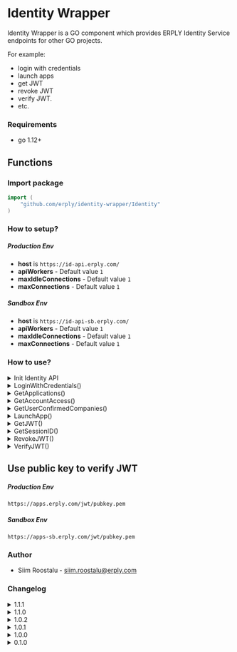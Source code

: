 # Identity Wrapper
Identity Wrapper is a GO component which provides ERPLY Identity Service endpoints for other GO projects.

For example: 
* login with credentials
* launch apps
* get JWT
* revoke JWT 
* verify JWT.
* etc. 

### Requirements
* go 1.12+

## Functions

### Import package

```Go
import (
	"github.com/erply/identity-wrapper/Identity"
)
```

### How to setup?

##### Production Env
* __host__ is `https://id-api.erply.com/`
* __apiWorkers__ - Default value `1`
* __maxIdleConnections__ - Default value `1`
* __maxConnections__ - Default value `1`

##### Sandbox Env  
* __host__ is `https://id-api-sb.erply.com/`
* __apiWorkers__ - Default value `1`
* __maxIdleConnections__ - Default value `1`
* __maxConnections__ - Default value `1`


### How to use?

<details><summary>Init Identity API</summary>

### Init

```Go

identityAPI := Identity.SetupAPI(host, apiWorkers, maxIdleConnections, maxConnections)

identityAPI.Init()
```

*Note: `apiWorkers, maxIdleConnections, maxConnections` are variadic input parameters. 
SetupAPI function can be called like:
```Go
//Option 1

identityAPI := Identity.SetupAPI(host)	

//Option 2

identityAPI := Identity.SetupAPI(host, apiWorkers)	

//Option 3

identityAPI := Identity.SetupAPI(host, apiWorkers, maxIdleConnections)

```

</details>

<details><summary>LoginWithCredentials()</summary>

### LoginWithCredentials()
Login to Identity Launchpad with email and password to get JWT. Launchpad JWT is in
limited permissions. Check permissions from here https://jwt.io

```Go

login, err := identityAPI.LoginWithCredentials("john.toe@example.com", "ExamplePass12")

jwt := login.Result.JWT
companyID := login.Result.DefaultCompanyId

// For other companies IDs you will get if you use func GetUserConfirmedCompanies()

```

</details>

<details><summary>GetApplications()</summary>

### GetApplications()
Get list of all applications.
```Go

apps, err := identityAPI.GetApplications(jwt)
	
```

</details>

<details><summary>GetAccountAccess()</summary>

### GetAccountAccess()
Get list of applications IDs where user account has access. Also, returns company based 
AccountID to launch apps.
```Go

access, err := identityAPI.GetAccountAccess(jwt, companyID)
accountID := access.Result.AccountID
	
```

</details>

<details><summary>GetUserConfirmedCompanies()</summary>

### GetUserConfirmedCompanies()
Get list of companies where user has access.
```Go

companies, err := identityAPI.GetUserConfirmedCompanies(jwt)
	
```

</details>

<details><summary>LaunchApp()</summary>

### LaunchApp()
Use JWT and and your selected AccountID to launch app and get launchCode.
```Go

launch, err := identityAPI.LaunchApp(jwt, accountID)
launchCode := launch.Result.LaunchCode
	
```

</details>

<details><summary>GetJWT()</summary>

### GetJWT()
Get JWT by launchCode. LunchCode is a hash which expires after 30 sec.
Returns JWT with all permissions you have. JWT lives in 24 hours.
```Go

getJWT, err := identityAPI.GetJWT(launchCode)
appJWT := getJWT.Result.JWT
	
```

</details>

<details><summary>GetSessionID()</summary>

### GetSessionID()
* GetSessionID by JWT. It returns short session token for Builder applications and 
Service Engine endpoints.
* Use this token in headers.
    * `JSESSIONID` - if using Builder apps.
    * `API_KEY` - if using Service Engine endpoints.

```Go
getSession, _ := identityAPI.GetSessionID(appJWT)
sessionID := getSession.Result.Session
```

</details>

<details><summary>RevokeJWT()</summary>

### RevokeJWT()
It revokes persistence token which makes token unusable. Persistence token is 
inside of JWT.
```Go

revoke, err := identityAPI.RevokeJWT(jwt)
	
```

</details>

<details><summary>VerifyJWT()</summary>

### VerifyJWT()
Verify persistence token by sending JWT. Returns (boolean) TRUE if it's valid and 
FALSE if expired or not exist.
```Go

verify, err := identityAPI.VerifyJWT(jwt)
	
```

</details>

## Use public key to verify JWT
##### Production Env
`https://apps.erply.com/jwt/pubkey.pem`

##### Sandbox Env 
`https://apps-sb.erply.com/jwt/pubkey.pem`
    
### Author
* Siim Roostalu - siim.roostalu@erply.com

### Changelog

<details><summary>1.1.1</summary>

##### 1.1.1
* Changed module to github.com

</details>

<details><summary>1.1.0</summary>

##### 1.1.0
* __[IS-19]__ New endpoint getSessionID.

</details> 

<details><summary>1.0.2</summary>

##### 1.0.2
* security update: better config for net/http

</details>

<details><summary>1.0.1</summary>

##### 1.0.1
* more pointers, optional parameters for SetupAPI func

</details>

<details><summary>1.0.0</summary>

##### 1.0.0
* __[IS-19]__ Updated documentation and ready to use.

</details>

<details><summary>0.1.0</summary>

##### 0.1.0
* __[IS-19]__ Initial implementation.

</details>
